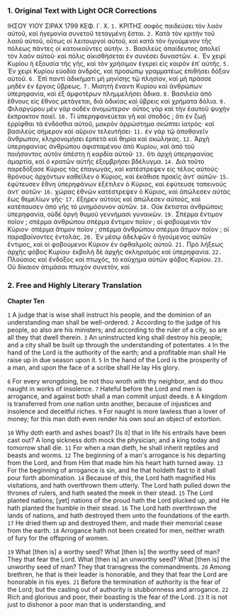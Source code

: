 ### 1. Original Text with Light OCR Corrections

ΙΗΣΟΥ ΥΙΟΥ ΣΙΡΑΧ 1799
ΚΕΦ. Ι΄. Χ.
`1.` ΚΡΙΤΗΣ σοφὸς παιδεύσει τὸν λαὸν αὐτοῦ, καὶ ἡγεμονία συνετοῦ τεταγμένη ἔσται.
`2.` Κατὰ τὸν κριτὴν τοῦ λαοῦ αὐτοῦ, οὕτως οἱ λειτουργοὶ αὐτοῦ, καὶ κατὰ τὸν ἡγούμενον τῆς πόλεως πάντες οἱ κατοικοῦντες αὐτήν.
`3.` Βασιλεὺς ἀπαίδευτος ἀπολεῖ τὸν λαὸν αὐτοῦ· καὶ πόλις οἰκισθήσεται ἐν συνέσει δυναστῶν.
`4.` Ἐν χειρὶ Κυρίου ἡ ἐξουσία τῆς γῆς, καὶ τὸν χρήσιμον ἐγερεί εἰς καιρὸν ἐπ᾽ αὐτῆς.
`5.` Ἐν χειρὶ Κυρίου εὐοδία ἀνδρός, καὶ προσώπῳ γραμματέως ἐπιθήσει δόξαν αὐτοῦ.
`6.` Ἐπὶ παντὶ ἀδικήματι μὴ μηνίσης τῷ πλησίον, καὶ μὴ πράσσε μηδὲν ἐν ἔργοις ὕβρεως.
`7.` Μισητὴ ἔναντι Κυρίου καὶ ἀνθρώπων ὑπερηφανία, καὶ ἐξ ἀμφοτέρων πλημμελήσει ἄδικα.
`8.` Βασιλεία ἀπὸ ἔθνους εἰς ἔθνος μετάγεται, διὰ ἀδικίας καὶ ὕβρεις καὶ χρήματα δόλια.
`9.` Φιλαργύρου μὲν γὰρ οὐδὲν ἀνομώτερον· οὗτος γὰρ καὶ τὴν ἑαυτοῦ ψυχὴν ἔκπρακτον ποιεῖ.
`10.` Τί ὑπερηφανεύεται γῆ καὶ σποδός ; ὅτι ἐν ζωῇ ἐρρίφθαι τὰ ἐνδόσθια αὐτοῦ, μακρὸν ἀρρώστημα σκώπτει ἰατρός· καὶ βασιλεὺς σήμερον καὶ αὔριον τελευτήσει·
`11.` ἐν γὰρ τῷ ἀποθανεῖν ἄνθρωπον, κληρονομήσει ἑρπετὰ καὶ θηρία καὶ σκώληκας.
`12.` Ἀρχὴ ὑπερηφανίας ἀνθρώπου ἀφισταμένου ἀπὸ Κυρίου, καὶ ἀπὸ τοῦ ποιήσαντος αὐτὸν ἀπέστη ἡ καρδία αὐτοῦ·
`13.` ὅτι ἀρχὴ ὑπερηφανίας ἁμαρτία, καὶ ὁ κρατῶν αὐτῆς ἐξομβρήσει βδέλυγμα.
`14.` Διὰ τοῦτο παρεδόξασε Κύριος τὰς ἐπαγωγάς, καὶ κατέστρεψεν εἰς τέλος αὐτούς· θρόνους ἀρχόντων καθεῖλεν ὁ Κύριος, καὶ ἐκάθισε πραεῖς ἀντ᾽ αὐτῶν·
`15.` ἐφύτευσεν ἔθνη ὑπερηφάνων ἐξέτιλεν ὁ Κύριος, καὶ ἐφύτευσε ταπεινοὺς ἀντ᾽ αὐτῶν·
`16.` χώρας ἐθνῶν κατέστρεψεν ὁ Κύριος, καὶ ἀπώλεσεν αὐτὰς ἕως θεμελίων γῆς·
`17.` ἔξηρεν αὐτοὺς καὶ ἀπώλεσεν αὐτούς, καὶ κατέπαυσεν ἀπὸ γῆς τὸ μνημόσυνον αὐτῶν.
`18.` Οὐκ ἔκτισται ἀνθρώποις ὑπερηφανία, οὐδὲ ὀργὴ θυμοῦ γεννήμασι γυναικῶν.
`19.` Σπέρμα ἔντιμον ποῖον ; σπέρμα ἀνθρώπου σπέρμα ἔντιμον ποῖον ; οἱ φοβούμενοι τὸν Κύριον· σπέρμα ἄτιμον ποῖον ; σπέρμα ἀνθρώπου σπέρμα ἄτιμον ποῖον ; οἱ παραβαίνοντες ἐντολάς.
`20.` Ἐν μέσῳ ἀδελφῶν ὁ ἡγούμενος αὐτῶν ἔντιμος, καὶ οἱ φοβούμενοι Κύριον ἐν ὀφθαλμοῖς αὐτοῦ.
`21.` Πρὸ λήξεως ἀρχῆς φόβος Κυρίου· ἐκβολὴ δὲ ἀρχῆς σκληρισμὸς καὶ ὑπερηφανία.
`22.` Πλούσιος καὶ ἔνδοξος καὶ πτωχός, τὸ καύχημα αὐτῶν φόβος Κυρίου.
`23.` Οὐ δίκαιον ἀτιμάσαι πτωχὸν συνετὸν, καὶ

### 2. Free and Highly Literary Translation

**Chapter Ten**

`1` A judge that is wise shall instruct his people, and the dominion of an understanding man shall be well-ordered.
`2` According to the judge of his people, so also are his ministers; and according to the ruler of a city, so are all they that dwell therein.
`3` An uninstructed king shall destroy his people; and a city shall be built up through the understanding of potentates.
`4` In the hand of the Lord is the authority of the earth; and a profitable man shall He raise up in due season upon it.
`5` In the hand of the Lord is the prosperity of a man, and upon the face of a scribe shall He lay His glory.

`6` For every wrongdoing, be not thou wroth with thy neighbor, and do thou naught in works of insolence.
`7` Hateful before the Lord and men is arrogance, and against both shall a man commit unjust deeds.
`8` A kingdom is transferred from one nation unto another, because of injustices and insolence and deceitful riches.
`9` For naught is more lawless than a lover of money; for this man doth even render his own soul an object of extortion.

`10` Why doth earth and ashes boast? [Is it] that in life his entrails have been cast out? A long sickness doth mock the physician; and a king today and tomorrow shall die.
`11` For when a man dieth, he shall inherit reptiles and beasts and worms.
`12` The beginning of a man's arrogance is his departing from the Lord, and from Him that made him his heart hath turned away.
`13` For the beginning of arrogance is sin, and he that holdeth fast to it shall pour forth abomination.
`14` Because of this, the Lord hath magnified His visitations, and hath overthrown them utterly. The Lord hath pulled down the thrones of rulers, and hath seated the meek in their stead.
`15` The Lord planted nations; [yet] nations of the proud hath the Lord plucked up, and He hath planted the humble in their stead.
`16` The Lord hath overthrown the lands of nations, and hath destroyed them unto the foundations of the earth.
`17` He dried them up and destroyed them, and made their memorial cease from the earth.
`18` Arrogance hath not been created for men, neither wrath of fury for the offspring of women.

`19` What [then is] a worthy seed? What [then is] the worthy seed of man? They that fear the Lord. What [then is] an unworthy seed? What [then is] the unworthy seed of man? They that transgress the commandments.
`20` Among brethren, he that is their leader is honorable, and they that fear the Lord are honorable in his eyes.
`21` Before the termination of authority is the fear of the Lord; but the casting out of authority is stubbornness and arrogance.
`22` Rich and glorious and poor, their boasting is the fear of the Lord.
`23` It is not just to dishonor a poor man that is understanding, and